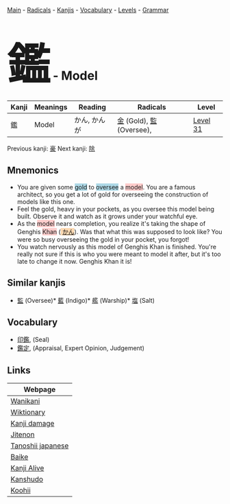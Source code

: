 <style> bigfont {font-size: 100px}</style>
[Main](../README.md) -
[Radicals](../radicals.md) -
[Kanjis](../kanjis.md) -
[Vocabulary](../vocabulary.md) -
[Levels](../levels.md) -
[Grammar](../grammar.md)
# <bigfont> 鑑</bigfont> - Model 

| Kanji | Meanings | Reading | Radicals | Level |
| --- | --- | --- | --- | --- |
| 鑑 | Model | かん, かんが | [金](../radicals/金.md) (Gold), [監](../radicals/監.md) (Oversee),  | [Level 31](../levels/wk_level31.md) |

Previous kanji: [豪](豪.md) Next kanji: [除](除.md) 

## Mnemonics
 * You are given some <span style="background-color:#ADD8E6"> gold</span> to <span style="background-color:#ADD8E6"> oversee</span> a <span style="background-color:#ffcccb"> model</span>. You are a famous architect, so you get a lot of gold for overseeing the construction of models like this one.
* Feel the gold, heavy in your pockets, as you oversee this model being built. Observe it and watch as it grows under your watchful eye.
* As the <span style="background-color:#ffcccb"> model</span> nears completion, you realize it's taking the shape of Genghis <span style="background-color:#ffcccb"> Khan</span> (<span style="background-color:#fed8b1"> [かん](https://jisho.org/search/かん)</span>). Was that what this was supposed to look like? You were so busy overseeing the gold in your pocket, you forgot!
* You watch nervously as this model of Genghis Khan is finished. You're really not sure if this is who you were meant to model it after, but it's too late to change it now. Genghis Khan it is!


## Similar kanjis
 * [監](監.md) (Oversee)* [藍](藍.md) (Indigo)* [艦](艦.md) (Warship)* [塩](塩.md) (Salt)


## Vocabulary
 * [印鑑](../vocabulary/鑑.md), (Seal)
* [鑑定](../vocabulary/鑑.md), (Appraisal, Expert Opinion, Judgement)



## Links 

| Webpage |
| --- |
| [Wanikani          ](https://www.wanikani.com/kanji/鑑) |
| [Wiktionary        ](https://en.wiktionary.org/wiki/鑑) |
| [Kanji damage      ](http://www.kanjidamage.com/kanji/search?utf8=✓&q=鑑) |
| [Jitenon           ](https://jitenon.com/kanji/鑑) |
| [Tanoshii japanese ](https://www.tanoshiijapanese.com/dictionary/kanji.cfm?k=鑑) |
| [Baike             ](https://baike.baidu.com/item/鑑) |
| [Kanji Alive       ](https://app.kanjialive.com/鑑) |
| [Kanshudo          ](https://www.kanshudo.com/searchmn?q=鑑) |
| [Koohii            ](https://kanji.koohii.com/study/kanji/鑑) |
